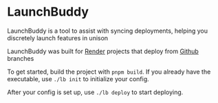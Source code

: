 # LaunchBuddy
LaunchBuddy is a tool to assist with syncing deployments, helping you discretely launch features in unison

LaunchBuddy was built for [Render](https://render.com) projects that deploy from [Github](https://github.com) branches

To get started, build the project with `pnpm build`. If you already have the executable, use `./lb init` to initialize your config.

After your config is set up, use `./lb deploy` to start deploying.
